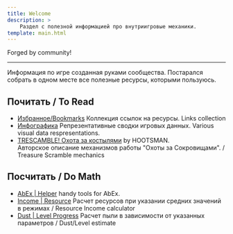 ```yaml
---
title: Welcome
description: >
    Раздел с полезной информацией про внутриигровые механики.
template: main.html
---
```


Forged by community!

***

Информация по игре созданная руками сообщества. Постарался собрать в одном месте все полезные ресурсы, которыми
пользуюсь.

## Почитать / To Read

- [Избранное/Bookmarks](links.md) Коллекция ссылок на ресурсы. Links collection
- [Инфографика](infographics.md) Репрезентативные сводки игровых данных. Various visual data respresentations.
- [TRESCAMBLE! Охота за костылями](trescamble.md) by HOOTSMAN.  
  Авторское описание механизмов работы "Охоты за Сокровищами". / Treasure Scramble mechanics

## Посчитать / Do Math

- [AbEx | Helper](abex.md) handy tools for AbEx.
- [Income | Resource](income.md) Расчет ресурсов при указании средних значений в режимах / Resource Income calculator
- [Dust | Level Progress](dust.md) Расчет пыли в зависимости от указанных параметров / Dust/Level estimate
